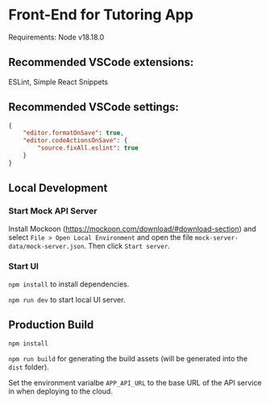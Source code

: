 # Front-End for Tutoring App

Requirements: Node v18.18.0

## Recommended VSCode extensions:

ESLint, Simple React Snippets

## Recommended VSCode settings:

```json
{
    "editor.formatOnSave": true,
    "editor.codeActionsOnSave": {
        "source.fixAll.eslint": true
    }
}
```

## Local Development

### Start Mock API Server
Install Mockoon (https://mockoon.com/download/#download-section) and select `File > Open Local Environment` and open the file `mock-server-data/mock-server.json`. Then click `Start server`.

### Start UI
`npm install` to install dependencies.

`npm run dev` to start local UI server.

## Production Build

`npm install`

`npm run build` for generating the build assets (will be generated into the `dist` folder).

Set the environment varialbe `APP_API_URL` to the base URL of the API service in when deploying to the cloud.

